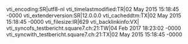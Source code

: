 vti_encoding:SR|utf8-nl
vti_timelastmodified:TR|02 May 2015 15:18:45 -0000
vti_extenderversion:SR|12.0.0.0
vti_cacheddtm:TX|02 May 2015 15:18:45 -0000
vti_filesize:IR|629
vti_backlinkinfo:VX|
vti_syncofs_testbericht.square7.ch\:21:TW|04 Feb 2017 18:23:02 -0000
vti_syncwith_testbericht.square7.ch\:21:TX|02 May 2015 15:18:45 -0000
